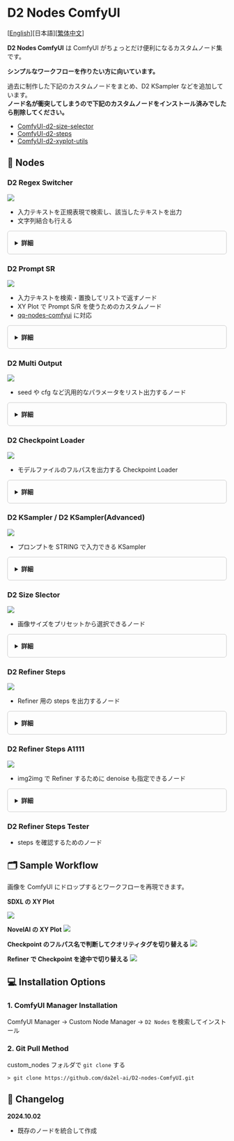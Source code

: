 <style>
  .d2-details{
    padding: 1rem;
    border: 1px solid var(--borderColor-muted, #ccc);
    border-radius: 6px;
  }
</style>


# D2 Nodes ComfyUI

[<a href="README.md">English</a>][日本語][<a href="README_zh.md">繁体中文</a>]

**D2 Nodes ComfyUI** は ComfyUI がちょっとだけ便利になるカスタムノード集です。

**シンプルなワークフローを作りたい方に向いています。**

過去に制作した下記のカスタムノードをまとめ、D2 KSampler などを追加しています。  
**ノード名が衝突してしまうので下記のカスタムノードをインストール済みでしたら削除してください。**

- [ComfyUI-d2-size-selector](https://github.com/da2el-ai/ComfyUI-d2-size-selector)
- [ComfyUI-d2-steps](https://github.com/da2el-ai/ComfyUI-d2-steps)
- [ComfyUI-d2-xyplot-utils](https://github.com/da2el-ai/ComfyUI-d2-xyplot-utils)


## :tomato: Nodes

### D2 Regex Switcher
  <img src="./img/regex_switcher_1.png">

  - 入力テキストを正規表現で検索し、該当したテキストを出力
  - 文字列結合も行える
  
<details class="d2-details">
  <summary><strong>詳細</strong></summary>


  - 主な目的は Checkpoint 毎のクオリティタグの切り替え
  - 入力した `text` の中に合致する文字列を発見すると、対象文字列と、何番目に合致したか（0から開始）を出力する
  - 上の画像では `ioliPonyMixV4.safetensors` を受け取り、検索条件 `pony` に合致したので `score_9` が出力されている
  - 最初の検索条件に合致したので `index` は `0` が出力される
  - 全ての条件に合致しないと `-1` が出力される
  - 文字列の前方結合、後方結合もできる。

  #### Input

  - `text`
    - 検索対象文字列
  - `prefix`
    - 前方に結合する文字列
  - `suffix`
    - 後方に結合する文字列
  - `regex_and_output`
    - 検索文字列と出力文字列の一覧
    - 下記のフォーマットで記入する

  ```
  検索文字 1（正規表現も使用可能）
  --
  出力文字列 1
  --
  検索文字 2（正規表現も使用可能）
  --
  出力文字列 2
  --
  --
  合致するものが無い時に出力する文字
  ```

  #### Output

  - `combined_text`
    - `prefix` + 出力文字列 + `suffix` を結合した文字列
  - `prefix` / `suffix`
    - Input のパススルー


  #### 使用例

  <img src="./img/regex_switcher_2.png">

  この例では合致した番号（`index`）を [Easy Use](https://github.com/yolain/ComfyUI-Easy-Use) の Text Index Switch に渡して切り替えている。

  合致しないと `-1` になってしまうので、全ての文字列に合致する正規表現 `.+` を使ってデフォルト出力の代わりにしている。
</details>




### D2 Prompt SR

  <img src="./img/prompt_sr.png">

  - 入力テキストを検索・置換してリストで返すノード
  - XY Plot で Prompt S/R を使うためのカスタムノード
  - [qq-nodes-comfyui](https://github.com/kenjiqq/qq-nodes-comfyui) に対応

<details class="d2-details">
  <summary><strong>詳細</strong></summary>


  #### Input

  - `prompt`
    - プロンプト。改行を含めてもOK
  - `search_txt`
    - 検索対象テキスト。複数単語を含めてもOK。
    - 改行は使えない
  - `replace`
    - 置換用テキスト
    - 改行で区切っているので「,」が含まれていてもOK

  #### Output

  - LIST
    - 置換後のテキストをリスト形式で出力

</details>




### D2 Multi Output

  <img src="./img/multi.png">

  - seed や cfg など汎用的なパラメータをリスト出力するノード

<details class="d2-details">
  <summary><strong>詳細</strong></summary>

  #### Input
  - `type`
    - `FLOAT`: 浮動小数点数。CFGなど
    - `INT`: 整数。stepsなど
    - `STRING`: 文字列。samplerなど
    - `SEED`: 乱数生成ボタンで seed値を入力できる
  - `Add Random`
    - 入力欄に乱数を追加する
    - `type` が `SEED` の時だけ表示される

</details>




### D2 Checkpoint Loader

<img src="./img/checkpoint_loader.png">

  - モデルファイルのフルパスを出力する Checkpoint Loader

<details class="d2-details">
  <summary><strong>詳細</strong></summary>

  #### Output
  
  - `model` / `clip` / `vae`
    - 従来の CheckpointLoader と同じ。
  - `ckpt_name` / `ckpt_hash` / `ckpt_fullpath`
    - Checkpoint名、ハッシュ、フルパス。

  実装はほとんど [mikey_nodes](https://github.com/bash-j/mikey_nodes) のコードを使わせていただきました。

</details>




### D2 KSampler / D2 KSampler(Advanced)

<img src="./img/ksampler.png">

  - プロンプトを STRING で入力できる KSampler

<details class="d2-details">
  <summary><strong>詳細</strong></summary>

  #### Input

  - `model` / `clip` / `vae` / ..etc
    - 標準の KSampler と同じ
  - `negative` / `positive`
    - STRING 形式のプロンプト

  #### Output

  - `IMAGE`
    - 画像出力
  - `positive` / `negative`
    - Input のパススルー

</details>




### D2 Size Slector

<img src="./img/sizeselector.png">

  - 画像サイズをプリセットから選択できるノード

<details class="d2-details">
  <summary><strong>詳細</strong></summary>

  #### Input

  - `preset`
    - サイズのプリセット
    - プリセットを変更したい時は `/custom_nodes/D2-nodes-ComfyUI/config/sizeselector_config.yaml` を編集
  - `width` / `height`
    - 縦横サイズ
  - `swap_dimensions`
    - width / height を入れ替える
  - `upscale_factor`
    - 他のリサイズ系ノードに渡す数値
  - `prescale_factor`
    - width / height をリサイズする倍数
  - `batch_size`
    - empty_latent にセットする batch size
  
  #### Output
  
  - `width / height`
    - 入力された `width`、`height` に `prescale_factor` を乗算する
  - `upscale_factor` / `prescale_factor`
    - Input されたものをパススルーする
  - `empty_latent`
    - 指定されたサイズ、batch sizeで作成した latent を出力
  - `batch_size`
    - Input されたものをパススルーする

</details>




### D2 Refiner Steps

<img src="./img/refiner_steps.png">

  - Refiner 用の steps を出力するノード

<details class="d2-details">
  <summary><strong>詳細</strong></summary>

  #### Input

  - `steps`
    - 総step数
  - `start`
    - 最初の KSampler の開始する steps
  - `end`
    - 最初の KSampler の終了する steps
  
  #### Output
  
  - `steps` / `start` / `end`
    - Input のパススルー
  - `refiner_start`
    - 2つめの KSampler の開始する steps

</details>

### D2 Refiner Steps A1111

<img src="./img/refiner_a1111.png">

  - img2img で Refiner するために denoise も指定できるノード

<details class="d2-details">
  <summary><strong>詳細</strong></summary>

  #### Input

  - `steps`
    - 総step数
  - `denoise`
    - img2img の denoise を指定する
  - `switch_at`
    - 総steps数の何割で次の KSampler に切り替えるか
  
  #### Output
  
  - `steps` / 
    - Input のパススルー
  - `start`
    - 最初の KSampler の開始 steps
  - `end`
    - 最初の KSampler の終了 steps
  - `refiner_start`
    - 2つめの KSampler の開始する steps

</details>

### D2 Refiner Steps Tester
  - steps を確認するためのノード








## :card_index_dividers: Sample Workflow
画像を ComfyUI にドロップするとワークフローを再現できます。

**SDXL の XY Plot**

<a href="./workflow/XYPlot_SDXL_20241002.png"><img src="./workflow/XYPlot_SDXL_20241002.png"></a>

**NovelAI の XY Plot**
<a href="./workflow/XYPlot_NAI_202401002.png"><img src="./workflow/XYPlot_NAI_202401002.png"></a>

**Checkpoint のフルパス名で判断してクオリティタグを切り替える**
<a href="./workflow/XYPlot_Checkpoint_20241002.png"><img src="./workflow/XYPlot_Checkpoint_20241002.png"></a>

**Refiner で Checkpoint を途中で切り替える**
<a href="./workflow/Refiner_20241002.png"><img src="./workflow/Refiner_20241002.png"></a>




## :computer: Installation Options

### 1. ComfyUI Manager Installation
ComfyUI Manager → Custom Node Manager → `D2 Nodes` を検索してインストール

### 2. Git Pull Method
custom_nodes フォルダで `git clone` する
```
> git clone https://github.com/da2el-ai/D2-nodes-ComfyUI.git
```

## :blossom: Changelog

**2024.10.02**

- 既存のノードを統合して作成